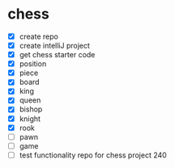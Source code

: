 # chess
- [x] create repo
- [x] create intelliJ project
- [x] get chess starter code
- [x] position
- [x] piece
- [x] board
- [x] king
- [x] queen
- [x] bishop
- [x] knight
- [x] rook
- [ ] pawn
- [ ] game
- [ ] test functionality
repo for chess project 240
